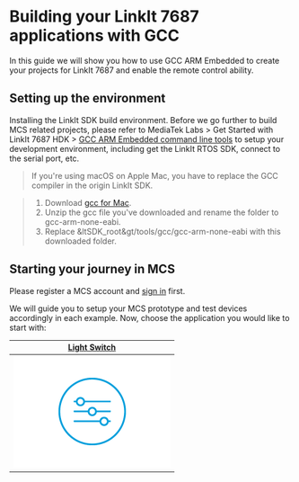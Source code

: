 # Building your LinkIt 7687 applications with GCC

In this guide we will show you how to use GCC ARM Embedded to create your projects for LinkIt 7687 and enable the remote control ability. 

## Setting up the environment

Installing the LinkIt SDK build environment. Before we go further to build MCS related projects, please refer to MediaTek Labs > Get Started with LinkIt 7687 HDK > [GCC ARM Embedded command line tools](https://docs.labs.mediatek.com/resource/mt7687-mt7697/get-started-linkit-7687-hdk/gcc-arm-embedded-command-line-tools-free) to setup your development environment, including get the LinkIt RTOS SDK, connect to the serial port, etc.

> If you're using macOS on Apple Mac, you have to replace the GCC compiler in the origin LinkIt SDK.
	
> 1. Download [gcc for Mac](https://launchpad.net/gcc-arm-embedded/4.8/4.8-2014-q3-update/+download/gcc-arm-none-eabi-4_8-2014q3-20140805-mac.tar.bz2).
> 2. Unzip the gcc file you've downloaded and rename the folder to gcc-arm-none-eabi.
> 3. Replace \&ltSDK_root\&gt/tools/gcc/gcc\-arm\-none\-eabi with this downloaded folder.


## Starting your journey in MCS

Please register a MCS account and [sign in](https://mcs.mediatek.com/oauth/login) first. 

We will guide you to setup your MCS prototype and test devices accordingly in each example. Now, choose the application you would like to start with:

| [Light Switch](../tutorial/7687_light_switch_gcc) |
| :---: | 
|[![](../images/7687/img_7687_switch.png)](../tutorial/7687_light_switch_gcc)| 